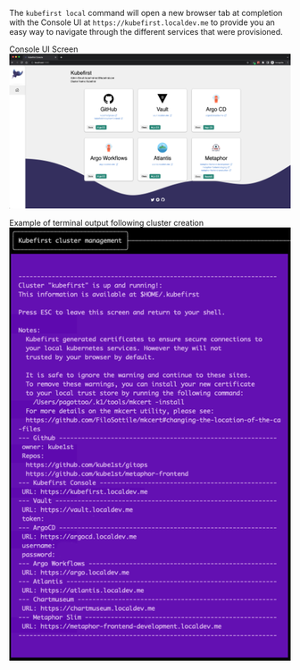 The `kubefirst local` command will open a new browser tab at completion with the Console UI at
`https://kubefirst.localdev.me` to provide you an easy way to navigate through the different services that were provisioned.

Console UI Screen
![terminal handoff](../../../img/kubefirst/local/console.png)

Example of terminal output following cluster creation
![terminal handoff](../../../img/kubefirst/local/handoff-screen.png)